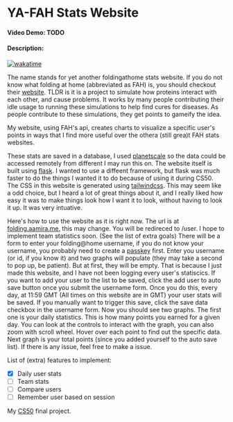 # YA-FAH Stats Website
#### Video Demo:  TODO
#### Description:
[![wakatime](https://wakatime.com/badge/user/a74de5a2-6029-42fc-af5a-6c68022b44ae/project/018baf29-6c05-4cd2-b960-a2952007eeba.svg)](https://wakatime.com/badge/user/a74de5a2-6029-42fc-af5a-6c68022b44ae/project/018baf29-6c05-4cd2-b960-a2952007eeba)

The name stands for yet another foldingathome stats website. If you do not know what folding at home (abbreviated as FAH) is, you should checkout their [website](https://foldingathome.org/). TLDR is it is a project to simulate how proteins interact with each other, and cause problems. It works by many people contributing their idle usage to running these simulations to help find cures for diseases. As people contribute to these simulations, they get points to gameify the idea.

My website, using FAH's api, creates charts to visualize a specific user's points in ways that I find more useful over the othera (still grea)t FAH stats websites.

These stats are saved in a database, I used [planetscale](https://planetscale.com/) so the data could be accessed remotely from different I may run this on. The website itself is built using [flask](https://flask.palletsprojects.com/). I wanted to use a diffeent framework, but flask was much faster to do the things I wanted it to do because of using it during CS50. The CSS in this website is generated using [tailwindcss](https://tailwindcss.com/). This may seem like a odd choice, but I heard a lot of great things about it, and I really liked how easy it was to make things look how I want it to look, without having to look it up. It was very intuative.

Here's how to use the website as it is right now. The url is at [folding.aamira.me](folding.aamira.me), this may change. You will be redireced to /user. I hope to implement team statistics soon. (See the list of extra goals) There will be a form to enter your folding@home username, if you do not know your username, you probably need to create a [passkey](https://foldingathome.org/support/faq/points/passkey/) first. Enter you username (or id, if you know it) and two graphs will populate (they may take a second to pop up, be patient). But at first, they will be empty. That is because I just made this website, and I have not been logging every user's statiscics. If you want to add your user to the list to be saved, click the add user to auto save button once you submit the username form. Once you do this, every day, at 11:59 GMT (All times on this website are in GMT) your user stats will be saved. If you manually want to trigger this save, click the save data checkbox in the username form. Now you should see two graphs. The first one is your daily statistics. This is how many points you earned for a given day. You can look at the controls to interact with the graph, you can also zoom with scroll wheel. Hover over each point to find out the specific data. Next graph is your total points (since you added yourself to the auto save list). If there is any issue, feel free to make a issue.

List of (extra) features to implement:
- [X] Daily user stats
- [ ] Team stats
- [ ] Compare users
- [ ] Remember user based on session

My [CS50](https://pll.harvard.edu/course/cs50-introduction-computer-science) final project.
